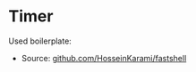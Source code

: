 # Timer

Used boilerplate: 
* Source: [github.com/HosseinKarami/fastshell](http://github.com/HosseinKarami/fastshell)